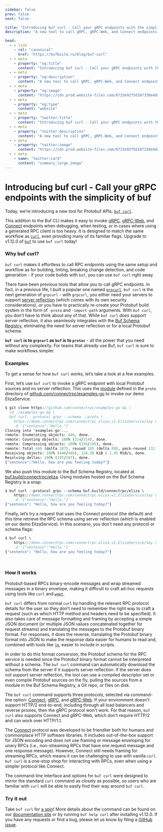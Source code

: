 ```yaml
---
sidebar: false
prev: false
next: false

title: "Introducing buf curl - Call your gRPC endpoints with the simplicity of buf"
description: "A new tool to call gRPC, gRPC-Web, and Connect endpoints."

head:
  - - link
    - rel: "canonical"
      href: "https://bufbuild.ru/blog/buf-curl"
  - - meta
    - property: "og:title"
      content: "Introducing buf curl - Call your gRPC endpoints with the simplicity of buf"
  - - meta
    - property: "og:description"
      content: "A new tool to call gRPC, gRPC-Web, and Connect endpoints."
  - - meta
    - property: "og:image"
      content: "https://cdn.prod.website-files.com/6723e92f5d187330e4da8144/6750cf6441b184ade4e4520c_Introducing%20buf%20curl.png"
  - - meta
    - property: "og:type"
      content: "website"
  - - meta
    - property: "twitter:title"
      content: "Introducing buf curl - Call your gRPC endpoints with the simplicity of buf"
  - - meta
    - property: "twitter:description"
      content: "A new tool to call gRPC, gRPC-Web, and Connect endpoints."
  - - meta
    - property: "twitter:image"
      content: "https://cdn.prod.website-files.com/6723e92f5d187330e4da8144/6750cf6441b184ade4e4520c_Introducing%20buf%20curl.png"
  - - meta
    - name: "twitter:card"
      content: "summary_large_image"
---
```


# Introducing buf curl - Call your gRPC endpoints with the simplicity of buf

Today, we’re introducing a new tool for Protobuf APIs: [`buf curl`](/docs/curl/usage/index.md).

This addition to the Buf CLI makes it easy to invoke [gRPC](https://grpc.io/), [gRPC-Web](https://github.com/grpc/grpc-web), and [Connect](https://connectrpc.com/) endpoints when debugging, when testing, or in cases where using a generated RPC client is too heavy. It is designed to match the same workflow as [`curl`](https://everything.curl.dev/), even providing many of its familiar flags. Upgrade to v1.12.0 of [`buf`](https://github.com/bufbuild/buf) to use `buf curl` today!

### Why buf curl?

`buf curl` makes it effortless to call RPC endpoints using the same setup and workflow as for building, linting, breaking change detection, and code generation - if your code builds with `buf`, you can use `buf curl` right away.

There have been previous tools that allow you to call gRPC endpoints. In fact, in a previous life, I built a popular one named [`grpcurl`](https://www.fullstory.com/blog/tale-of-grpcurl/). `buf curl` is the next generation of `grpcurl` - with `grpcurl`, you either need your servers to support [server reflection](https://github.com/grpc/grpc/blob/master/doc/server-reflection.md) (which comes with its own security considerations), _or_ you have to practically re-create your Protobuf build system in the form of `-proto` and `-import-path` arguments. With `buf curl`, you don't have to think about any of that. While `buf curl` _does_ support server reflection, it also seamlessly integrates with the [Buf Schema Registry](/docs/bsr/index.md), eliminating the need for server reflection or for a local Protobuf schema.

**`buf curl` is to `grpcurl` as `buf` is to `protoc`** - all the power that you need without any complexity. For teams that already use Buf, `buf curl` is sure to make workflows simpler.

### Examples

To get a sense for how `buf curl` works, let’s take a look at a few examples.

First, let’s use `buf curl` to invoke a gRPC endpoint with local Protobuf sources and no server reflection. This uses the [module](/docs/cli/modules-workspaces/index.md) defined in the `proto` directory of [github.com/connectrpc/examples-go](https://github.com/connectrpc/examples-go) to invoke our demo ElizaService:

```protobuf
$ git clone https://github.com/connectrpc/examples-go && \
  cd ./examples-go && \
  buf curl --protocol grpc --schema ./proto \
    https://demo.connectrpc.com/connectrpc.eliza.v1.ElizaService/Say \
    -d '{"sentence":"Hello."}'
Cloning into 'examples-go'...
remote: Enumerating objects: 446, done.
remote: Counting objects: 100% (314/314), done.
remote: Compressing objects: 100% (195/195), done.
remote: Total 446 (delta 187), reused 185 (delta 89), pack-reused 132
Receiving objects: 100% (446/446), 120.50 KiB | 1.45 MiB/s, done.
Resolving deltas: 100% (197/197), done.
{"sentence":"Hello, how are you feeling today?"}
```

`‍`We also push this module to the Buf Schema Registry, located at [buf.build/connectrpc/eliza](https://buf.build/connectrpc/eliza). Using modules hosted on the Buf Schema Registry is a snap:

```protobuf
$ buf curl --protocol grpc --schema buf.build/connectrpc/eliza \
    https://demo.connectrpc.com/connectrpc.eliza.v1.ElizaService/Say \
    -d '{"sentence":"Hello."}'
{"sentence": "Hello, how are you feeling today?"}
```

`‍`Finally, let’s try a request that uses the Connect protocol (the default) and this time retrieve the RPC schema using server reflection (which is enabled on our demo ElizaService). In this scenario, you don’t need any protocol or schema flags:

```protobuf
$ buf curl \
    https://demo.connectrpc.com/connectrpc.eliza.v1.ElizaService/Say \
    -d '{"sentence":"Hello."}'
{"sentence": "Hello, how are you feeling today?"}
```

`‍   `

### How it works

Protobuf-based RPCs binary-encode messages and wrap streamed messages in a binary envelope, making it difficult to craft ad-hoc requests using tools like `curl` and [`wget`](https://www.gnu.org/software/wget/).

`buf curl` differs from normal `curl` by handling the relevant RPC protocol details for the user so they don’t need to remember the right way to craft a request (such as which HTTP method and headers need to be specified). It also takes care of message formatting and framing by accepting a simple JSON document (or multiple JSON values concatenated together for request streams) and translating the messages to the Protobuf binary format. For responses, it does the reverse, translating the Protobuf binary format into JSON to make the response data easier for humans to read and, combined with tools like [`jq`](https://stedolan.github.io/jq/), easier to include in scripts.

In order to do this format conversion, the Protobuf schema for the RPC service is needed since the Protobuf binary format cannot be interpreted without a schema. The `buf curl` command can automatically download the schema from the server if it supports server reflection. If the server does not support server reflection, the tool can use a compiled descriptor set or even compile Protobuf sources on the fly, pulling the sources from a module in the Buf Schema Registry, a Git repo, or files on disk.

The `buf curl` command supports three protocols, selected via command-line option: [Connect](https://connectrpc.com/docs/protocol), [gRPC](https://github.com/grpc/grpc/blob/master/doc/PROTOCOL-HTTP2.md), and [gRPC-Web](https://github.com/grpc/grpc/blob/master/doc/PROTOCOL-WEB.md). If your environment doesn't support HTTP/2 end-to-end, including through all load balancers and reverse proxies, then the gRPC protocol won't work. For that reason, `buf curl` also supports Connect and gRPC-Web, which don’t require HTTP/2 and can work over HTTP/1.1.

The [Connect](/blog/connect-a-better-grpc/index.md) protocol was developed to be friendlier both for humans and commonplace HTTP software libraries. It includes out-of-the-box support for JSON encoding and does not use framing or message enveloping for unary RPCs (i.e., non-streaming RPCs that have one request message and one response message). However, Connect still needs framing for streaming RPCs, which means it can be challenging to use with vanilla `curl`. `buf curl` is a one-stop shop for interacting with RPCs, even when using a simpler protocol like Connect.

The command-line interface and options for `buf curl` were designed to mirror the standard `curl` command as closely as possible, so users who are familiar with `curl` will be able to easily find their way around `buf curl`.

### Try it out

Take `buf curl` for [a spin](/docs/cli/installation/index.md)! More details about the command can be found on our [documentation site](/docs/curl/usage/index.md) or by running `buf help curl` after installing v1.12.0. If you have any requests or find a bug, please let us know by filing a [GitHub issue](https://github.com/bufbuild/buf/issues).

‍
